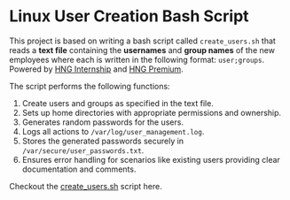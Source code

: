 # Linux User Creation Bash Script
This project is based on writing a bash script called `create_users.sh` that reads a **text file** containing the **usernames** and **group names** of the new employees where each is written in the following format: `user;groups`. Powered by [HNG Internship](https://hng.tech/internship) and [HNG Premium](https://hng.tech/premium).

The script performs the following functions:

1. Create users and groups as specified in the text file.
2. Sets up home directories with appropriate permissions and ownership.
3. Generates random passwords for the users.
4. Logs all actions to `/var/log/user_management.log`.
5. Stores the generated passwords securely in `/var/secure/user_passwords.txt`.
6. Ensures error handling for scenarios like existing users providing clear documentation and comments.

Checkout the [create_users.sh](./create_user.sh) script here.